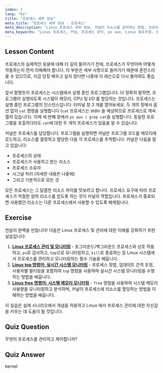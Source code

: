 ```yaml
---
index: 3
lang: "ko"
title: "프로세스 세부 정보"
meta_title: "프로세스 세부 정보 - 프로세스"
meta_description: "Linux 프로세스 세부 정보, 커널이 리소스를 관리하는 방법, 프로세스가 무엇인지 알아보세요. 초보자를 위한 프로세스 개념을 이해합니다."
meta_keywords: "Linux 프로세스, 커널, 프로세스 관리, ps aux, Linux 튜토리얼, 초보자 가이드"
---
```


## Lesson Content

프로세스의 실제적인 응용에 대해 더 깊이 들어가기 전에, 프로세스가 무엇이며 어떻게 작동하는지 먼저 이해해야 합니다. 이 부분은 세부 사항으로 들어가기 때문에 혼란스러울 수 있으므로, 지금 당장 배우고 싶지 않다면 나중에 이 레슨으로 다시 돌아와도 좋습니다.

앞서 말했듯이 프로세스는 시스템에서 실행 중인 프로그램입니다. 더 정확히 말하면, 프로그램이 실행되도록 시스템이 메모리, CPU 및 I/O 를 할당하는 것입니다. 프로세스는 실행 중인 프로그램의 인스턴스입니다. 터미널 창 3 개를 열어보세요. 두 개의 창에서 옵션 없이 `cat` 명령을 실행합니다 (`cat` 프로세스는 stdin 을 예상하므로 프로세스로 계속 열려 있습니다). 이제 세 번째 창에서 `ps aux | grep cat`을 실행합니다. 동일한 프로그램을 호출하더라도 `cat`에 대한 두 개의 프로세스가 있음을 알 수 있습니다.

커널은 프로세스를 담당합니다. 프로그램을 실행하면 커널은 프로그램 코드를 메모리에 로드하고, 리소스를 결정하고 할당한 다음 각 프로세스를 추적합니다. 커널은 다음을 알고 있습니다:

- 프로세스의 상태
- 프로세스가 사용하고 받는 리소스
- 프로세스 소유자
- 시그널 처리 (자세한 내용은 나중에)
- 그리고 기본적으로 모든 것

모든 프로세스는 그 달콤한 리소스 파이를 맛보려고 합니다. 프로세스 요구에 따라 프로세스가 적절한 양의 리소스를 얻도록 하는 것이 커널의 역할입니다. 프로세스가 종료되면 사용했던 리소스는 다른 프로세스에서 사용할 수 있도록 해제됩니다.

## Exercise

연습이 완벽을 만듭니다! 다음은 Linux 프로세스 및 관리에 대한 이해를 강화하기 위한 실습입니다:

1. **[Linux 프로세스 관리 및 모니터링](https://labex.io/ko/labs/comptia-manage-and-monitor-linux-processes-590864)** - 포그라운드/백그라운드 프로세스와 상호 작용하고, `ps`로 검사하고, `top`으로 모니터링하고, `kill`로 종료하는 등 Linux 시스템에서 프로세스를 관리하고 모니터링하는 필수 기술을 배웁니다.
2. **[Linux top 명령어: 실시간 시스템 모니터링](https://labex.io/ko/labs/linux-linux-top-command-real-time-system-monitoring-388500)** - 프로세스 정렬, 업데이트 간격 조정, 사용자별 필터링을 포함하여 `top` 명령을 사용하여 실시간 시스템 모니터링을 수행하는 방법을 배웁니다.
3. **[Linux free 명령어: 시스템 메모리 모니터링](https://labex.io/ko/labs/linux-linux-free-command-monitoring-system-memory-388496)** - `free` 명령을 사용하여 시스템 메모리 사용량을 모니터링하고 분석하며, 커널이 프로세스에 리소스를 할당하는 방법을 이해하는 방법을 배웁니다.

이 실습은 실제 시나리오에서 개념을 적용하고 Linux 에서 프로세스 관리에 대한 자신감을 키우는 데 도움이 될 것입니다.

## Quiz Question

무엇이 프로세스를 관리하고 제어합니까?

## Quiz Answer

kernel
